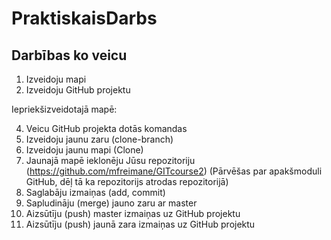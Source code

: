 # PraktiskaisDarbs

## Darbības ko veicu

1. Izveidoju mapi
2. Izveidoju GitHub projektu

Iepriekšizveidotajā mapē:

4. Veicu GitHub projekta dotās komandas
5. Izveidoju jaunu zaru (clone-branch)
6. Izveidoju jaunu mapi (Clone)
7. Jaunajā mapē ieklonēju Jūsu repozitoriju (https://github.com/mfreimane/GITcourse2) (Pārvēšas par apakšmoduli GitHub, dēļ tā ka repozitorijs atrodas repozitorijā)
8. Saglabāju izmaiņas (add, commit)
9. Sapludināju (merge) jauno zaru ar master
10. Aizsūtīju (push) master izmaiņas uz GitHub projektu
11. Aizsūtīju (push) jaunā zara izmaiņas uz GitHub projektu
